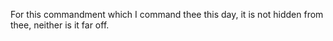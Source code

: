 For this commandment which I command thee this day, it is not hidden from thee, neither is it far off.
